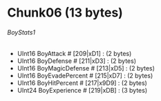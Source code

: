 ﻿# Chunk06 (13 bytes)

###### BoyStats1
* UInt16 BoyAttack # [209|xD1] : (2 bytes)
* UInt16 BoyDefense # [211|xD3] : (2 bytes)
* UInt16 BoyMagicDefense # [213|xD5] : (2 bytes)
* UInt16 BoyEvadePercent # [215|xD7] : (2 bytes)
* UInt16 BoyHitPercent # [217|x9D9] : (2 bytes)
* UInt24 BoyExperience # [219|xDB] : (3 bytes)